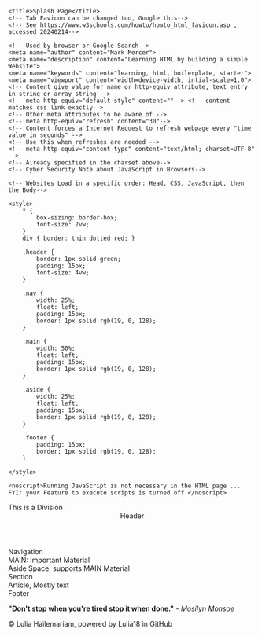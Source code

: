 <!DOCTYPE html>
<html lang="en" dir="ltr">
<head>
    <!-- Used by the Keyboard-->
    <meta charset="utf-8">

    <title>Splash Page</title>
    <!-- Tab Favicon can be changed too, Google this-->
    <!-- See https://www.w3schools.com/howto/howto_html_favicon.asp , accessed 20240214-->

    <!-- Used by browser or Google Search-->
    <meta name="author" content="Mark Mercer">
    <meta name="description" content="Learning HTML by building a simple Website">
    <meta name="keywords" content="learning, html, boilerplate, starter">
    <meta name="viewport" content="width=device-width, intial-scale=1.0">
    <!-- Content give value for name or http-equiv attribute, text entry in string or array string -->
    <!-- meta http-equiv="default-style" content=""--> <!-- content matches css link exactly-->
    <!-- Other meta attributes to be aware of -->
    <!-- meta http-equiv="refresh" content="30"-->
    <!-- Content forces a Internet Request to refresh webpage every "time value in seconds" -->
    <!-- Use this when refreshes are needed -->
    <!-- meta http-equiv="content-type" content="text/html; charset=UTF-8" -->
    <!-- Already specified in the charset above-->
    <!-- Cyber Security Note about JavaScript in Browsers-->

    <!-- Websites Load in a specific order: Head, CSS, JavaScript, then the Body-->

    <style>
        * {
            box-sizing: border-box;
            font-size: 2vw;
        }
        div { border: thin dotted red; }

        .header {
            border: 1px solid green;
            padding: 15px;
            font-size: 4vw;
        }

        .nav {
            width: 25%;
            float: left;
            padding: 15px;
            border: 1px solid rgb(19, 0, 128);
        }

        .main {
            width: 50%;
            float: left;
            padding: 15px;
            border: 1px solid rgb(19, 0, 128);
        }

        .aside {
            width: 25%;
            float: left;
            padding: 15px;
            border: 1px solid rgb(19, 0, 128);
        }

        .footer {
            padding: 15px;
            border: 1px solid rgb(19, 0, 128);
        }

    </style>

    <noscript>Running JavaScript is not necessary in the HTML page ... FYI: your Feature to execute scripts is turned off.</noscript>

</head>

<!-- Start here, BODY Semantic Tags-->
<body>
    <div>This is a Division</div>
    <header class="header">Header</header>
    <nav class="nav">Navigation</nav>
    <main class="main">MAIN: Important Material</main>
    <aside class="class">Aside Space, supports MAIN Material</aside>
    <section class="main">Section</section>
    <article class="main">Article, Mostly text</article>
    <footer calss="footer">Footer</footer>
</body>
<footer>
    <blockquote cite="">
        <!-- Date Accessed 20240214-->
    </blockquote>
    <p>
        <strong>"Don't stop when you're tired stop it when done."</strong>
        <em>- Mosilyn Monsoe</em>
    </p>
    <p>&copy Lulia Hailemariam, powered by Lulia18 in GitHub</p>
    <!-- Other information possilbe like Number of Visitor, Location, author contract information-->
</footer>
</html>

